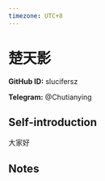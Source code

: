 ```yaml
---
timezone: UTC+8
---
```


# 楚天影

**GitHub ID:** slucifersz

**Telegram:** @Chutianying

## Self-introduction

大家好

## Notes

<!-- Content_START -->


<!-- Content_END -->
